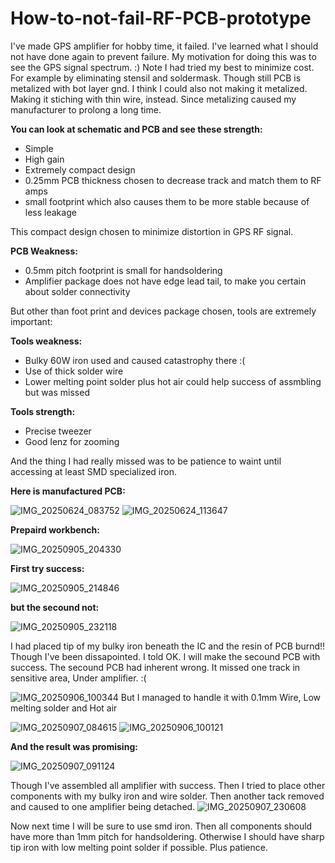 # How-to-not-fail-RF-PCB-prototype
I've made GPS amplifier for hobby time, it failed. I've learned what I should not have done again to prevent failure. My motivation for doing this was to see the GPS signal spectrum. :) Note I had tried my best to minimize cost. For example by eliminating stensil and soldermask. Though still PCB is metalized with bot layer gnd. I think I could also not making it metalized. Making it stiching with thin wire, instead. Since metalizing caused my manufacturer to prolong a long time.

**You can look at schematic and PCB and see these strength:**

+ Simple
+ High gain
+ Extremely compact design
+ 0.25mm PCB thickness chosen to decrease track and match them to RF amps
+ small footprint which also causes them to be more stable because of less leakage

This compact design chosen to minimize distortion in GPS RF signal.

**PCB Weakness:**
  
+ 0.5mm pitch footprint is small for handsoldering
+ Amplifier package does not have edge lead tail, to make you certain about solder connectivity

But other than foot print and devices package chosen, tools are extremely important:

**Tools weakness:**
  
+ Bulky 60W iron used and caused catastrophy there :(
+ Use of thick solder wire
+ Lower melting point solder plus hot air could help success of assmbling but was missed

**Tools strength:**
  
+ Precise tweezer
+ Good lenz for zooming

And the thing I had really missed was to be patience to waint until accessing at least SMD specialized iron.

**Here is manufactured PCB:**

![IMG_20250624_083752](https://github.com/user-attachments/assets/3fd29ae7-df1e-40a6-a53c-563fe9e2a456)
![IMG_20250624_113647](https://github.com/user-attachments/assets/d582aef8-2aa4-4ab6-8d26-b90def981c93)


**Prepaird workbench:**

![IMG_20250905_204330](https://github.com/user-attachments/assets/aa4f5fbe-a757-4a29-89ca-714252a844c0)



**First try success:**

![IMG_20250905_214846](https://github.com/user-attachments/assets/303cb038-166b-42fc-a3e8-f6b6cfd96043)


**but the secound not:**

![IMG_20250905_232118](https://github.com/user-attachments/assets/27b2e5fb-d540-406e-90f0-22d07de4d401)

I had placed tip of my bulky iron beneath the IC and the resin of PCB burnd!! Though I've been dissapointed. I told OK. I will make the secound PCB with success.
The secound PCB had inherent wrong. It missed one track in sensitive area, Under amplifier. :(

![IMG_20250906_100344](https://github.com/user-attachments/assets/d7764e4c-b13e-4eae-ace6-3e4983697bfc)
But I managed to handle it with 0.1mm Wire, Low melting solder and Hot air

![IMG_20250907_084615](https://github.com/user-attachments/assets/27e2cb02-078c-4bcb-9a10-d3f575117920)
![IMG_20250906_100121](https://github.com/user-attachments/assets/4aff40d4-5087-497a-a7c3-0953717914b2)



**And the result was promising:**

![IMG_20250907_091124](https://github.com/user-attachments/assets/06fdc8c7-01cb-4ff0-80ed-434fa9533dbc)

Though I've assembled all amplifier with success. Then I tried to place other components with my bulky iron and wire solder. Then another tack removed and caused to one amplifier being detached.
![IMG_20250907_230608](https://github.com/user-attachments/assets/52244024-8f82-4a0d-a5bf-35181737087a)

Now next time I will be sure to use smd iron.
Then all components should have more than 1mm pitch for handsoldering. Otherwise I should have sharp tip iron with low melting point solder if possible. Plus patience.
